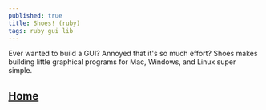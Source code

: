 ```yaml
---
published: true
title: Shoes! (ruby)
tags: ruby gui lib
---
```

Ever wanted to build a GUI? Annoyed that it's so much effort? Shoes makes building little graphical programs for Mac, Windows, and Linux super simple. 

## [Home](http://shoesrb.com/)